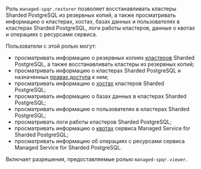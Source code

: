 Роль `managed-spqr.restorer` позволяет восстанавливать кластеры Sharded PostgreSQL из резервных копий, а также просматривать информацию о кластерах, хостах, базах данных и пользователях в кластерах Sharded PostgreSQL, логи работы кластеров, данные о квотах и операциях с ресурсами сервиса.

Пользователи с этой ролью могут:
* просматривать информацию о резервных копиях [кластеров](../../managed-spqr/concepts/index.md) Sharded PostgreSQL, а также восстанавливать кластеры из резервных копий;
* просматривать информацию о кластерах Sharded PostgreSQL и назначенных [правах доступа](../../iam/concepts/access-control/index.md) к ним;
* просматривать информацию о [хостах](../../managed-spqr/concepts/instance-types.md) кластеров Sharded PostgreSQL;
* просматривать информацию о базах данных в кластерах Sharded PostgreSQL;
* просматривать информацию о пользователях в кластерах Sharded PostgreSQL;
* просматривать логи работы кластеров Sharded PostgreSQL;
* просматривать информацию о [квотах](../../managed-spqr/concepts/limits.md#mspqr-quotas) сервиса Managed Service for Sharded PostgreSQL;
* просматривать информацию об операциях с ресурсами сервиса Managed Service for Sharded PostgreSQL.

Включает разрешения, предоставляемые ролью `managed-spqr.viewer`.
